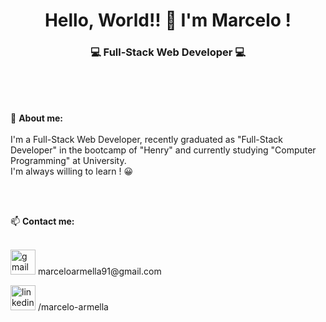 <h1 align="center">Hello, World!! 👋 I'm Marcelo !</h1>

<h3 align="center">💻 Full-Stack Web Developer 💻</h3>
<br><br><br>
<p>💬 <b>About me:</b> <br><br>
I'm a Full-Stack Web Developer, recently graduated as "Full-Stack Developer" in the bootcamp of "Henry" and currently studying "Computer Programming" at University. 
<br>
I'm always willing to learn ! 😀
</p>
<br><br>
<p>📫 <b>Contact me:</b><br><br>
<p><img src="https://cdn-icons-png.flaticon.com/512/732/732200.png" alt="gmail" width="40" height="40"/> marceloarmella91@gmail.com</p>
<p><a href="https://www.linkedin.com/in/marcelo-armella/" target="_blank" rel="noreferrer"><img src="https://cdn-icons-png.flaticon.com/512/3536/3536505.png" alt="linkedin" width="40" height="40"/></a> /marcelo-armella</p>
</p>

<!--
**marcearmella/marcearmella** is a ✨ _special_ ✨ repository because its `README.md` (this file) appears on your GitHub profile.

Here are some ideas to get you started:

- 🔭 I’m currently working on ...
- 🌱 I’m currently learning ...
- 👯 I’m looking to collaborate on ...
- 🤔 I’m looking for help with ...
- 💬 Ask me about ...
- 📫 How to reach me: ...
- 😄 Pronouns: ...
- ⚡ Fun fact: ...
-->
